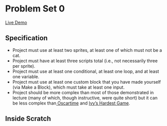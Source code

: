 <h1>Problem Set 0</h1>
<a href="https://scratch.mit.edu/projects/896485138">Live Demo</a>
<h2>Specification</h2>
<ul>
  <li>Project must use at least two sprites, at least one of which must not be a cat.</li>
 <li>Project must have at least three scripts total (i.e., not necessarily three per sprite).</li>
 <li>Project must use at least one conditional, at least one loop, and at least one variable.</li>
 <li>Project must use at least one custom block that you have made yourself (via Make a Block), which must take at least one input.</li>
 <li>Project should be more complex than most of those demonstrated in lecture (many of which, though instructive, were quite short) but it can be less complex than<a href="https://scratch.mit.edu/projects/277537196"> Oscartime</a> and <a href="https://scratch.mit.edu/projects/326129433">Ivy’s Hardest Game</a>.</li></ul>

<h2>Inside Scratch</h2>



